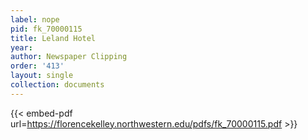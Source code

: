 ```yaml
---
label: nope
pid: fk_70000115
title: Leland Hotel
year:
author: Newspaper Clipping
order: '413'
layout: single
collection: documents
---
```



{{< embed-pdf url=https://florencekelley.northwestern.edu/pdfs/fk_70000115.pdf >}}